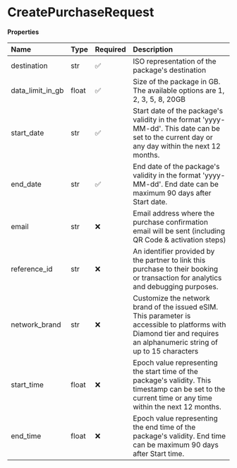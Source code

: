 # CreatePurchaseRequest

**Properties**

| Name             | Type  | Required | Description                                                                                                                                                            |
| :--------------- | :---- | :------- | :--------------------------------------------------------------------------------------------------------------------------------------------------------------------- |
| destination      | str   | ✅       | ISO representation of the package's destination                                                                                                                        |
| data_limit_in_gb | float | ✅       | Size of the package in GB. The available options are 1, 2, 3, 5, 8, 20GB                                                                                               |
| start_date       | str   | ✅       | Start date of the package's validity in the format 'yyyy-MM-dd'. This date can be set to the current day or any day within the next 12 months.                         |
| end_date         | str   | ✅       | End date of the package's validity in the format 'yyyy-MM-dd'. End date can be maximum 90 days after Start date.                                                       |
| email            | str   | ❌       | Email address where the purchase confirmation email will be sent (including QR Code & activation steps)                                                                |
| reference_id     | str   | ❌       | An identifier provided by the partner to link this purchase to their booking or transaction for analytics and debugging purposes.                                      |
| network_brand    | str   | ❌       | Customize the network brand of the issued eSIM. This parameter is accessible to platforms with Diamond tier and requires an alphanumeric string of up to 15 characters |
| start_time       | float | ❌       | Epoch value representing the start time of the package's validity. This timestamp can be set to the current time or any time within the next 12 months.                |
| end_time         | float | ❌       | Epoch value representing the end time of the package's validity. End time can be maximum 90 days after Start time.                                                     |

<!-- This file was generated by liblab | https://liblab.com/ -->
